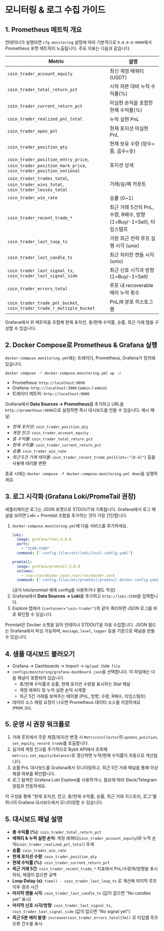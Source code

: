 # 모니터링 & 로그 수집 가이드

## 1. Prometheus 메트릭 개요
컨테이너가 실행되면 `cfg.monitoring` 설정에 따라 기본적으로 `0.0.0.0:9000`에서 Prometheus 포맷 메트릭이 노출됩니다. 주요 지표는 다음과 같습니다.

| Metric | 설명 |
| --- | --- |
| `coin_trader_account_equity` | 최신 계정 에쿼티 (USDT) |
| `coin_trader_total_return_pct` | 시작 자본 대비 누적 수익률(%) |
| `coin_trader_current_return_pct` | 미실현 손익을 포함한 현재 수익률(%) |
| `coin_trader_realized_pnl_total` | 누적 실현 PnL |
| `coin_trader_open_pnl` | 현재 포지션 미실현 PnL |
| `coin_trader_position_qty` | 현재 보유 수량 (양수=롱, 음수=숏) |
| `coin_trader_position_entry_price`, `coin_trader_position_mark_price`, `coin_trader_position_notional` | 포지션 상세 |
| `coin_trader_trades_total`, `coin_trader_wins_total`, `coin_trader_losses_total` | 거래/승/패 카운트 |
| `coin_trader_win_rate` | 승률 (0~1) |
| `coin_trader_recent_trade_*` | 최근 거래 5건의 PnL, 수량, R배수, 방향(1=Buy/-1=Sell), 타임스탬프 |
| `coin_trader_last_loop_ts` | 가장 최근 전략 루프 실행 시각 (unix) |
| `coin_trader_last_candle_ts` | 최근 처리한 캔들 시각 (unix) |
| `coin_trader_last_signal_ts`, `coin_trader_last_signal_side` | 최근 신호 시각과 방향(1=Buy/-1=Sell) |
| `coin_trader_errors_total` | 루프 내 recoverable 에러 누적 횟수 |
| `coin_trader_trade_pnl_bucket`, `coin_trader_trade_r_multiple_bucket` | PnL/R 분포 히스토그램 |

Grafana에서 위 메트릭을 조합해 현재 포지션, 총/현재 수익률, 승률, 최근 거래 탭을 구성할 수 있습니다.

## 2. Docker Compose로 Prometheus & Grafana 실행
`docker-compose.monitoring.yml`에는 트레이더, Prometheus, Grafana가 정의돼 있습니다.

```bash
docker compose -f docker-compose.monitoring.yml up -d
```

- Prometheus: `http://localhost:9090`
- Grafana: `http://localhost:3000` (`admin` / `admin`)
- 트레이더 메트릭: `http://localhost:9000`

Grafana에서 **Data Sources → Prometheus**를 추가하고 URL을 `http://prometheus:9090`으로 설정하면 즉시 대시보드를 만들 수 있습니다. 예시 패널:
- *현재 포지션*: `coin_trader_position_qty`
- *계정 잔고*: `coin_trader_account_equity`
- *총 수익률*: `coin_trader_total_return_pct`
- *현재 수익률*: `coin_trader_current_return_pct`
- *승률*: `coin_trader_win_rate`
- *최근 5건 거래 테이블*: `coin_trader_recent_trade_pnl{slot=~"[0-4]"}` 등을 사용해 테이블 변환

종료 시에는 `docker compose -f docker-compose.monitoring.yml down`을 실행하세요.

## 3. 로그 시각화 (Grafana Loki/PromeTail 권장)
애플리케이션 로그는 JSON 포맷으로 STDOUT에 기록됩니다. Grafana에서 로그 패널을 보려면 Loki + Promtail 조합을 추가하는 것이 가장 간단합니다.

1. `docker-compose.monitoring.yml`에 다음 서비스를 추가하세요.
   ```yaml
   loki:
     image: grafana/loki:3.0.0
     ports:
       - "3100:3100"
     command: ["-config.file=/etc/loki/local-config.yaml"]

   promtail:
     image: grafana/promtail:3.0.0
     volumes:
       - /var/run/docker.sock:/var/run/docker.sock
     command: ["-config.file=/etc/promtail/promtail-docker-config.yaml"]
   ```
   (공식 loki/promtail 예제 config를 사용하거나 별도 작성)
2. Grafana에서 **Data Sources → Loki**를 추가하고 `http://loki:3100`을 입력합니다.
3. Explore 탭에서 `{container="coin-trader"}`와 같이 쿼리하면 JSON 로그를 바로 확인할 수 있습니다.

Promtail은 Docker 소켓을 읽어 컨테이너 STDOUT을 자동 수집합니다. JSON 필드는 Grafana에서 파싱 가능하며, `message`, `level`, `logger` 등을 기준으로 패널을 만들 수 있습니다.

## 4. 샘플 대시보드 불러오기
- Grafana → Dashboards → Import → `Upload JSON file`
- `configs/monitoring/grafana-dashboard.json`을 선택합니다. 이 파일에는 다음 패널이 포함되어 있습니다.
  - 총/현재 수익률과 승률, 현재 포지션 수량을 표시하는 Stat 패널
  - 계정 에쿼티 및 누적 실현 손익 시계열
  - 최근 5건 거래를 보여주는 테이블 (PnL, 방향, 수량, R배수, 타임스탬프)
- 데이터 소스 매핑 요청이 나오면 Prometheus 데이터 소스를 지정하세요 (`PROM_DS`).

## 5. 운영 시 권장 워크플로
1. 거래 루프에서 주문 체결/포지션 변경 시 `MetricsCollector`의 `update_position`, `set_equity`, `record_trade`를 호출합니다.
2. 실거래 계정 잔고를 주기적으로 Bybit API에서 조회해 `metrics.set_equity(balance)`로 갱신하면 누적/현재 수익률이 자동으로 계산됩니다.
3. 승률·PnL 대시보드를 Grafana에서 모니터링하고, 최근 5건 거래 패널을 통해 이상 체결 여부를 확인합니다.
4. 로그 탐색은 Grafana Loki Explore를 사용하거나, 필요에 따라 Slack/Telegram 알림과 연동하세요.

이 구성을 통해 “현재 포지션, 잔고, 총/현재 수익률, 승률, 최근 거래 히스토리, 로그”를 하나의 Grafana 대시보드에서 모니터링할 수 있습니다.
## 5. 대시보드 패널 설명
- **총 수익률 (%)**: `coin_trader_total_return_pct`
- **에쿼티 & 누적 실현 손익**: 계정 에쿼티(`coin_trader_account_equity`)와 누적 손익(`coin_trader_realized_pnl_total`) 추세
- **승률**: `coin_trader_win_rate`
- **현재 포지션 수량**: `coin_trader_position_qty`
- **현재 수익률 (%)**: `coin_trader_current_return_pct`
- **최근 거래 5건**: `coin_trader_recent_trade_*` 지표에서 PnL/수량/R/방향을 표시하되, 체결이 없으면 공백
- **Loop Delay (s)**: `time() - coin_trader_last_loop_ts` 로 계산해 마지막 루프 이후 경과 시간
- **마지막 캔들 시각**: `coin_trader_last_candle_ts` (값이 없으면 "No candles yet" 표시)
- **마지막 신호 시각/방향**: `coin_trader_last_signal_ts`, `coin_trader_last_signal_side` (값이 없으면 "No signal yet")
- **최근 5분 에러 발생**: `increase(coin_trader_errors_total[5m])` 로 타입별 루프 오류 건수를 표시


